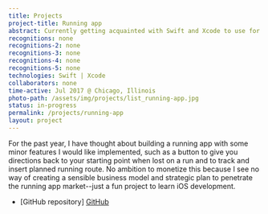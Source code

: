 ```yaml
---
title: Projects
project-title: Running app
abstract: Currently getting acquainted with Swift and Xcode to use for hackathon and personal projects in my junior year.
recognitions: none
recognitions-2: none
recognitions-3: none
recognitions-4: none
recognitions-5: none
technologies: Swift | Xcode
collaborators: none
time-active: Jul 2017 @ Chicago, Illinois
photo-path: /assets/img/projects/list_running-app.jpg
status: in-progress
permalink: /projects/running-app
layout: project
---
```


For the past year, I have thought about building a running app with some minor features I would like implemented, such as a button to give you directions back to your starting point when lost on a run and to track and insert planned running route. No ambition to monetize this because I see no way of creating a sensible business model and strategic plan to penetrate the running app market--just a fun project to learn iOS development.

* <i class="fa fa-github" aria-hidden="true"></i> [GitHub repository] [GitHub]

[GitHub]: https://github.com/jasonbak